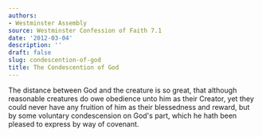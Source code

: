 ```yaml
---
authors:
- Westminster Assembly
source: Westminster Confession of Faith 7.1
date: '2012-03-04'
description: ''
draft: false
slug: condescention-of-god
title: The Condescention of God
---
```


The distance between God and the creature is so great, that although reasonable creatures do owe obedience unto him as their Creator, yet they could never have any fruition of him as their blessedness and reward, but by some voluntary condescension on God's part, which he hath been pleased to express by way of covenant.